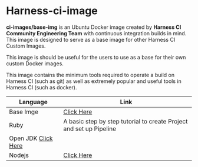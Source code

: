 # Harness-ci-image

**ci-images/base-img** is an Ubuntu Docker image created by **Harness CI Community Engineering Team** with continuous integration builds in mind. This image is designed to serve as a base image for other Harness CI Custom Images.

This image is should be useful for the users to use as a base for their own custom Docker images.

This image contains the minimum tools required to operate a build on Harness CI (such as git) as well as extremely popular and useful tools in Harness CI (such as docker).

| Language | Link |
| --- | --- |
| Base Imge| [Click Here](https://github.com/krishi0408/sample-app/blob/main/docs//overview.md) 
| Ruby| A basic step by step tutorial to create Project and set up Pipeline | [Click Here](https://github.com/harness-community/python-pipeline-sample/blob/main/docs/CreatePipeline.md) |
| Open JDK  [Click Here](https://github.com/harness-community/python-pipeline-sample/blob/main/docs/build.md) |
| Nodejs| [Click Here](https://github.com/harness-community/python-pipeline-sample/blob/main/docs/DockerPush.md.md) 

